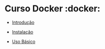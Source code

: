 # Curso Docker :docker:

* [Introdução](pages/introducao.md)

* [Instalação](pages/instalacao.md)

* [Uso Básico](pages/usobasico.md)
